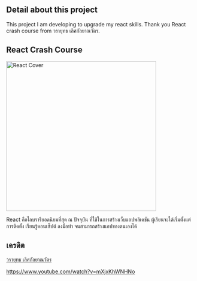## Detail about this project

  This project I am developing to upgrade my react skills. Thank you React crash course from วรายุทธ เลิศกัลยาณวัตร.

## React Crash Course

<img width="400" alt="React Cover" src="https://user-images.githubusercontent.com/4281887/87798336-16a79900-c876-11ea-9c45-b89b9e3a7cff.jpg">

React คือไลบรารียอดนิยมที่สุด ณ ปัจจุบัน ที่ใช้ในการสร้างเว็บแอปพลิเคชัน ผู้เรียนจะได้เริ่มตั้งแต่การติดตั้ง เรียนรู้คอนเซ็ปต์ ลงมือทำ จนสามารถสร้างแอปของตนเองได้

## เครดิต

[วรายุทธ เลิศกัลยาณวัตร](https://github.com/lvarayut)

https://www.youtube.com/watch?v=mXjxKhWNHNo
